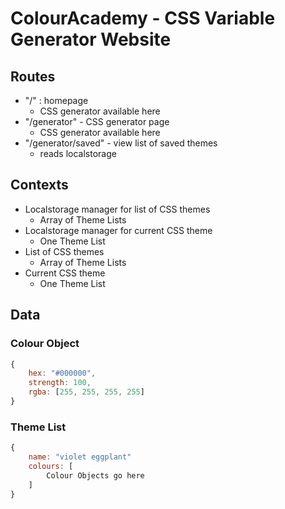 # ColourAcademy - CSS Variable Generator Website 

## Routes 

- "/" : homepage
	- CSS generator available here 
- "/generator" - CSS generator page 
	- CSS generator available here 
- "/generator/saved" - view list of saved themes 
	- reads localstorage 


## Contexts 

- Localstorage manager for list of CSS themes 
	- Array of Theme Lists
- Localstorage manager for current CSS theme
	- One Theme List 
- List of CSS themes 
	- Array of Theme Lists 
- Current CSS theme 
	- One Theme List 


## Data 

### Colour Object 

```js
{
	hex: "#000000",
	strength: 100,
	rgba: [255, 255, 255, 255]
}
```

### Theme List 

```js
{
	name: "violet eggplant"
	colours: [
		Colour Objects go here 
	]
}
```